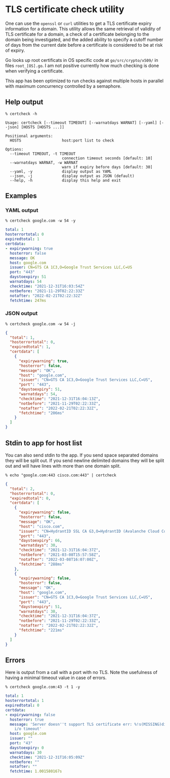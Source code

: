 # TLS certificate check utility

One can use the `openssl` or `curl` utilities to get a TLS certificate expiry
information for a domain. This utility allows the same retrieval of validity of
TLS certificate for a domain, a check of a certificate belonging to the domain
being investigated, and the added ability to specify a cutoff number of days
from the current date before a certificate is considered to be at risk of
expiry.

Go looks up root certificats in OS specific code at `go/src/crypto/x509/` in
files `root_[OS].go`. I am not positive currently how much checking is done when
verifying a certificate.

This app has been optimized to run checks against multiple hosts in parallel with
maximum concurrency controlled by a semaphore.

## Help output

`% certcheck -h`
```
Usage: certcheck [--timeout TIMEOUT] [--warnatdays WARNAT] [--yaml] [--json] [HOSTS [HOSTS ...]]

Positional arguments:
  HOSTS                  host:port list to check

Options:
  --timeout TIMEOUT, -t TIMEOUT
                         connection timeout seconds [default: 10]
  --warnatdays WARNAT, -w WARNAT
                         warn if expiry before days [default: 30]
  --yaml, -y             display output as YAML
  --json, -j             display output as JSON (default)
  --help, -h             display this help and exit
```

## Examples

### YAML output

`% certcheck google.com -w 54 -y`
```yaml
total: 1
hosterrortotal: 0
expiredtotal: 1
certdata:
- expirywarning: true
  hosterror: false
  message: OK
  host: google.com
  issuer: CN=GTS CA 1C3,O=Google Trust Services LLC,C=US
  port: "443"
  daystoexpiry: 51
  warnatdays: 54
  checktime: "2021-12-31T16:03:54Z"
  notbefore: "2021-11-29T02:22:33Z"
  notafter: "2022-02-21T02:22:32Z"
  fetchtime: 247ms
```

### JSON output

`% certcheck google.com -w 54 -j`
```json
{
  "total": 1,
  "hosterrortotal": 0,
  "expiredtotal": 1,
  "certdata": [
    {
      "expirywarning": true,
      "hosterror": false,
      "message": "OK",
      "host": "google.com",
      "issuer": "CN=GTS CA 1C3,O=Google Trust Services LLC,C=US",
      "port": "443",
      "daystoexpiry": 51,
      "warnatdays": 54,
      "checktime": "2021-12-31T16:04:13Z",
      "notbefore": "2021-11-29T02:22:33Z",
      "notafter": "2022-02-21T02:22:32Z",
      "fetchtime": "206ms"
    }
  ]
}
```

## Stdin to app for host list

You can also send stdin to the app. If you send space separated domains they
will be split out. If you send newline delimited domains they will be split out
and will have lines with more than one domain split.

`% echo "google.com:443 cisco.com:443" | certcheck`
```json
{
  "total": 2,
  "hosterrortotal": 0,
  "expiredtotal": 0,
  "certdata": [
    {
      "expirywarning": false,
      "hosterror": false,
      "message": "OK",
      "host": "cisco.com",
      "issuer": "CN=HydrantID SSL CA G3,O=HydrantID (Avalanche Cloud Corporation),C=US",
      "port": "443",
      "daystoexpiry": 66,
      "warnatdays": 30,
      "checktime": "2021-12-31T16:04:37Z",
      "notbefore": "2021-03-08T15:57:58Z",
      "notafter": "2022-03-08T16:07:00Z",
      "fetchtime": "288ms"
    },
    {
      "expirywarning": false,
      "hosterror": false,
      "message": "OK",
      "host": "google.com",
      "issuer": "CN=GTS CA 1C3,O=Google Trust Services LLC,C=US",
      "port": "443",
      "daystoexpiry": 51,
      "warnatdays": 30,
      "checktime": "2021-12-31T16:04:37Z",
      "notbefore": "2021-11-29T02:22:33Z",
      "notafter": "2022-02-21T02:22:32Z",
      "fetchtime": "221ms"
    }
  ]
}
```

## Errors

Here is output from a call with a port with no TLS. Note the usefulness of
having a minimal timeout value in case of errors.

`% certcheck google.com:43 -t 1 -y`
```YAML
total: 1
hosterrortotal: 1
expiredtotal: 0
certdata:
- expirywarning: false
  hosterror: true
  message: 'Server doesn''t support TLS certificate err: %!s(MISSING)dial tcp 142.251.32.78:43:
    i/o timeout'
  host: google.com
  issuer: ""
  port: "43"
  daystoexpiry: 0
  warnatdays: 30
  checktime: "2021-12-31T16:05:09Z"
  notbefore: ""
  notafter: ""
  fetchtime: 1.001580167s
```